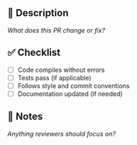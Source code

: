 ## 📌 Description

_What does this PR change or fix?_

## ✅ Checklist

- [ ] Code compiles without errors
- [ ] Tests pass (if applicable)
- [ ] Follows style and commit conventions
- [ ] Documentation updated (if needed)

## 🧠 Notes

_Anything reviewers should focus on?_
